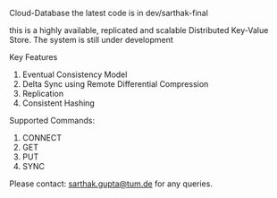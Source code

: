 Cloud-Database
the latest code is in dev/sarthak-final

this is a highly available, replicated and scalable Distributed Key-Value Store.
The system is still under development

Key Features
  1. Eventual Consistency Model
  2. Delta Sync using Remote Differential Compression
  3. Replication
  4. Consistent Hashing

Supported Commands:
  1. CONNECT
  2. GET 
  3. PUT 
  4. SYNC 

Please contact: sarthak.gupta@tum.de for any queries.
